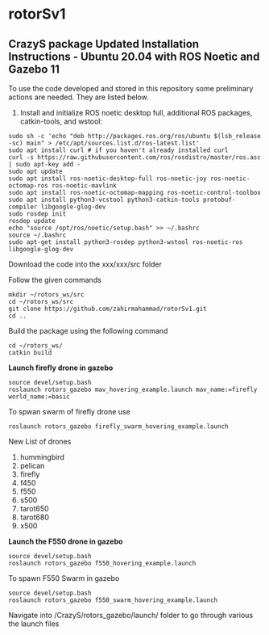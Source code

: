 # rotorSv1
CrazyS package Updated
Installation Instructions - Ubuntu 20.04 with ROS Noetic and Gazebo 11
-----------------------------------------------------------------------
To use the code developed and stored in this repository some preliminary actions are needed. They are listed below.

1. Install and initialize ROS noetic desktop full, additional ROS packages, catkin-tools, and wstool:

```
sudo sh -c 'echo "deb http://packages.ros.org/ros/ubuntu $(lsb_release -sc) main" > /etc/apt/sources.list.d/ros-latest.list'
sudo apt install curl # if you haven't already installed curl
curl -s https://raw.githubusercontent.com/ros/rosdistro/master/ros.asc | sudo apt-key add -
sudo apt update
sudo apt install ros-noetic-desktop-full ros-noetic-joy ros-noetic-octomap-ros ros-noetic-mavlink
sudo apt install ros-noetic-octomap-mapping ros-noetic-control-toolbox
sudo apt install python3-vcstool python3-catkin-tools protobuf-compiler libgoogle-glog-dev
sudo rosdep init
rosdep update
echo "source /opt/ros/noetic/setup.bash" >> ~/.bashrc
source ~/.bashrc
sudo apt-get install python3-rosdep python3-wstool ros-noetic-ros libgoogle-glog-dev
```

Download the code into the xxx/xxx/src folder

Follow the given commands

```
mkdir ~/rotors_ws/src
cd ~/rotors_ws/src
git clone https://github.com/zahirmahammad/rotorSv1.git
cd ..
```

Build the package using the following command
```
cd ~/rotors_ws/
catkin build
```

    
**Launch firefly drone in gazebo**
```
source devel/setup.bash
roslaunch rotors_gazebo mav_hovering_example.launch mav_name:=firefly world_name:=basic
```
To spwan swarm of firefly drone use
```
roslaunch rotors_gazebo firefly_swarm_hovering_example.launch
```
New List of drones
1) hummingbird
2) pelican
3) firefly
4) f450
5) f550
6) s500
7) tarot650
8) tarot680
9) x500
    
**Launch the F550 drone in gazebo**
```
source devel/setup.bash
roslaunch rotors_gazebo f550_hovering_example.launch
```
To spawn F550 Swarm in gazebo
```
source devel/setup.bash
roslaunch rotors_gazebo f550_swarm_hovering_example.launch
```

Navigate into /CrazyS/rotors_gazebo/launch/ folder to go through various the launch files


